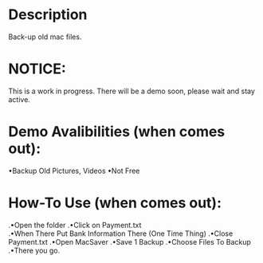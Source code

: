


# Description
Back-up old mac files.



# NOTICE:
This is a work in progress. There will be a demo soon, please wait and stay active.



# Demo Avalibilities (when comes out):
•Backup Old Pictures, Videos
•Not Free


# How-To Use (when comes out):
.•Open the folder
 .•Click on Payment.txt  
  .•When There Put Bank Information There (One Time Thing)
   .•Close Payment.txt
    .•Open MacSaver
     .•Save 1 Backup
      .•Choose Files To Backup
       .•There you go.
